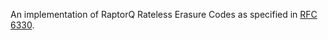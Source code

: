 An implementation of RaptorQ Rateless Erasure Codes as specified in [RFC 6330](http://tools.ietf.org/html/rfc6330).